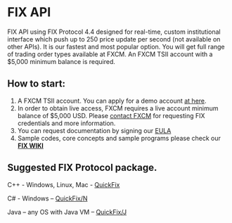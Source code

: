 # FIX API

FIX API using FIX Protocol 4.4 designed for real-time, custom institutional interface which push up to 250 price update per second (not available on other APIs). It is our fastest and most popular option. You will get full range of trading order types available at FXCM. An FXCM TSII account with a $5,000 minimum balance is required.

## How to start:
1) A FXCM TSII account. You can apply for a demo account <a href="https://www.fxcm.com/">at here</a>. 
2) In order to obtain live access, FXCM requires a live account minimum balance of $5,000 USD. Please [contact FXCM](https://www.fxcm.com/support/contact-client-support/) for requesting FIX credentials and more information.
3) You can request documentation by signing our [EULA](https://www.fxcm.com/forms/eula/)
4) Sample codes, core concepts and sample programs please check our [**FIX WIKI**](https://apiwiki.fxcorporate.com/doku.php?id=fix_api/)

## Suggested FIX Protocol package.
C++ - Windows, Linux, Mac - <a href="http://www.quickfixengine.org/">QuickFix</a>

C# - Windows – <a href="http://quickfixn.org/">QuickFix/N</a>

Java – any OS with Java VM – <a href="http://www.quickfixj.org/">QuickFix/J</a>

